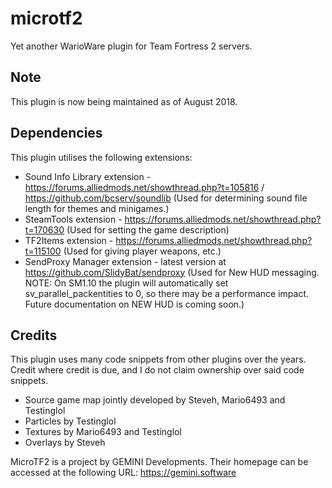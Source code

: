 # microtf2
Yet another WarioWare plugin for Team Fortress 2 servers.

## Note
This plugin is now being maintained as of August 2018. 

## Dependencies
This plugin utilises the following extensions:
- Sound Info Library extension - https://forums.alliedmods.net/showthread.php?t=105816 / https://github.com/bcserv/soundlib (Used for determining sound file length for themes and minigames.)
- SteamTools extension - https://forums.alliedmods.net/showthread.php?t=170630 (Used for setting the game description)
- TF2Items extension - https://forums.alliedmods.net/showthread.php?t=115100 (Used for giving player weapons, etc.)
- SendProxy Manager extension - latest version at https://github.com/SlidyBat/sendproxy (Used for New HUD messaging. NOTE: On SM1.10 the plugin will automatically set sv_parallel_packentities to 0, so there may be a performance impact. Future documentation on NEW HUD is coming soon.)

## Credits
This plugin uses many code snippets from other plugins over the years. Credit where credit is due, and I do not claim ownership over said code snippets.

- Source game map jointly developed by Steveh, Mario6493 and Testinglol
- Particles by Testinglol
- Textures by Mario6493 and Testinglol
- Overlays by Steveh

MicroTF2 is a project by GEMINI Developments. Their homepage can be accessed at the following URL: https://gemini.software
